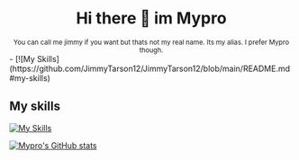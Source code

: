 <div align="center">
  <h1>Hi there 👋 im Mypro</h1>
  <sup>You can call me jimmy if you want but thats not my real name. Its my alias. I prefer Mypro though.</sup>
</div>

<div>
  - [![My Skills](https://github.com/JimmyTarson12/JimmyTarson12/blob/main/README.md#my-skills)
</div>

## My skills

[![My Skills](https://skillicons.dev/icons?i=js,html,css)](https://skillicons.dev)

[![Mypro's GitHub stats](https://github-readme-stats.vercel.app/api?username=JimmyTarson12&theme=toykonight)](https://github.com/JimmyTarson12/github-readme-stats)
